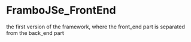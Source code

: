 # FramboJSe_FrontEnd
the first version of the framework, where the front_end part is separated from the back_end part
